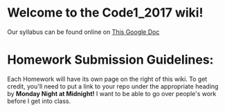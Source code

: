 # Welcome to the Code1_2017 wiki!

Our syllabus can be found online on [This Google Doc](https://docs.google.com/document/d/1wlC_z4_MgdXfe4mnk-O6PhTYFgKKvvlrCdmOEA5aqaE/edit?usp=sharing)

# Homework Submission Guidelines:  
Each Homework will have its own page on the right of this wiki. To get credit, you'll need to put a link to your repo under the appropriate heading by **Monday Night at Midnight!** I want to be able to go over people's work before I get into class.  

